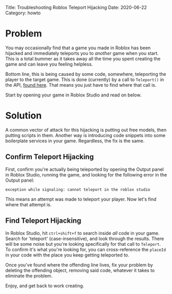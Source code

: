 Title: Troubleshooting Roblox Teleport Hijacking
Date: 2020-06-22
Category: howto


# Problem

You may occasionally find that a game you made in Roblox has been hijacked and immediately teleports you to _another_ game when you start. This is a total bummer as it takes away all the time you spent creating the game and can leave you feeling helpless.

Bottom line, this is being caused by some code, somewhere, teleporting the player to the target game. This is done (currently) by a call to `Teleport()` in the API, [found here](https://developer.roblox.com/en-us/api-reference/function/TeleportService/Teleport). That means you just have to find where that call is.

Start by opening your game in Roblox Studio and read on below.

# Solution

A common vector of attack for this hijacking is putting out free models, then putting scripts in them. Another way is introducing code snippets into some boilerplate services in your game. Regardless, the fix is the same.

## Confirm Teleport Hijacking
First, confirm you're actually being teleported by opening the Output panel in Roblox Studio, running the game, and looking for the following error in the Output panel:

```text
exception while signaling: cannot teleport in the roblox studio
```

This means an attempt was made to teleport your player. Now let's find where that attempt is.

## Find Teleport Hijacking

In Roblox Studio, hit `ctrl+shift+f` to search inside _all_ code in your game. Search for 'teleport' (case-insensitive), and look through the results. There will be some noise but you're looking specifically for that call to `Teleport`. To confirm it's what you're looking for, you can cross-reference the `placeId` in your code with the place you keep getting teleported to.

Once you've found where the offending line lives, fix your problem by deleting the offending object, removing said code, whatever it takes to eliminate the problem.



Enjoy, and get back to work creating.
